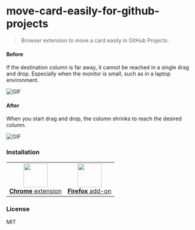 # move-card-easily-for-github-projects

>Browser extension to move a card easily in GitHub Projects.

#### Before

If the destination column is far away, it cannot be reached in a single drag and drop. Especially when the monitor is small, such as in a laptop environment.

![GIF](./assets/before.gif)

#### After

When you start drag and drop, the column shrinks to reach the desired column.

![GIF](./assets/after.gif)

### Installation

<table>
  <tbody>
    <tr>
      <td align="center">
        <a href="https://chrome.google.com/webstore/detail/move-card-easily-for-gith/emnofpfklncciehcecbheihknhhamkba">
          <img height="64" src="https://cdnjs.cloudflare.com/ajax/libs/browser-logos/61.1.3/chrome/chrome.svg">
        </a>
        <br>
        <a href="https://chrome.google.com/webstore/detail/move-card-easily-for-gith/emnofpfklncciehcecbheihknhhamkba">
          <strong>Chrome</strong> extension
        </a>
      </td>
      <td align="center">
        <a href="https://addons.mozilla.org/ja/firefox/addon/move-card-easily">
          <img height="64" src="https://cdnjs.cloudflare.com/ajax/libs/browser-logos/61.1.3/firefox/firefox.svg">
        </a>
        <br>
        <a href="https://addons.mozilla.org/ja/firefox/addon/move-card-easily">
          <strong>Firefox</strong> add-on
        </a>
      </td>
    </tr>
  </tbody>
</table>

### License

MIT
